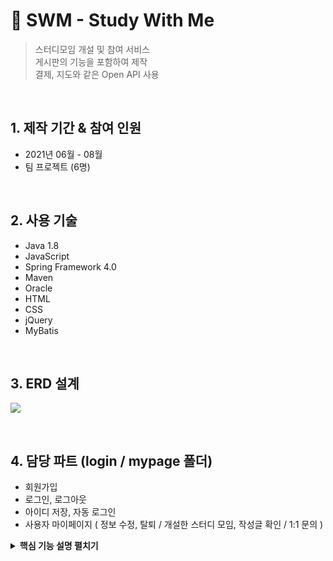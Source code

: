 # :pushpin: SWM - Study With Me
>스터디모임 개설 및 참여 서비스  
>게시판의 기능을 포함하여 제작  
>결제, 지도와 같은 Open API 사용

</br>

## 1. 제작 기간 & 참여 인원
- 2021년 06월 - 08월
- 팀 프로젝트 (6명)

</br>

## 2. 사용 기술
  - Java 1.8
  - JavaScript
  - Spring Framework 4.0
  - Maven
  - Oracle
  - HTML
  - CSS
  - jQuery
  - MyBatis

</br>

## 3. ERD 설계
![](https://user-images.githubusercontent.com/87680461/145823346-f97bc969-013e-4317-8a4d-c6265dd9f22c.png)

</br>

## 4. 담당 파트 (login / mypage 폴더)
  - 회원가입 
  - 로그인, 로그아웃
  - 아이디 저장, 자동 로그인
  - 사용자 마이페이지 ( 정보 수정, 탈퇴 / 개설한 스터디 모임, 작성글 확인 / 1:1 문의 )
 
<details>
<summary><b>핵심 기능 설명 펼치기</b></summary>
<div markdown="1">

### 4.1 회원 가입
<img src="https://user-images.githubusercontent.com/87680461/145826566-9b5dd98e-4f47-40c5-a386-ba949084d9c9.png"  width="500" height="500"/>

- **정규식,  Null 값 체크** :pushpin: [코드 확인](https://github.com/saltNam/SWM/blob/c9354604ddf878ceb96cf459b62284b523114f7b/src/main/webapp/WEB-INF/views/login/joinForm.jsp#L149)
  - 화면단에서, 사용자가 입력한 데이터를 정규식 값과 비교합니다.
  - 지정한 정규식과 다르거나 Null 값인 경우, 에러 메세지를 띄웁니다.
 
- **아이디, 닉네임 중복 확인** 
  - Ajax를 이용하여 입력된 데이터를 비동기 방식으로 전송합니다. :pushpin: [코드 확인](https://github.com/saltNam/SWM/blob/db2bb6602ba1ca3d2befa296fb3182c0080e3935/src/main/webapp/WEB-INF/views/login/joinForm.jsp#L54)
  - SQL의 Count() 함수를 이용하여, 비교할 데이터의 중복을 확인합니다. :pushpin: [코드 확인](https://github.com/saltNam/SWM/blob/db2bb6602ba1ca3d2befa296fb3182c0080e3935/src/main/resources/mybatis/mappers/member-mapper.xml#L27)

- **이메일 인증** 
  - JavaMailSender 클래스를 활용하며, Random 객체에 의해 생서된 6자리의 랜덤 숫자가 발송됩니다. :pushpin: [코드 확인](https://github.com/saltNam/SWM/blob/0e56d2ea9c4beb816738dbc6b687d2c148257aaa/src/main/java/com/ez/swm/login/controller/MemberController.java#L103)
  - 발송 시 생성된 인증번호와 사용자가 입력한 데이터를 비교합니다. 결과에 따라 안내 문구와 색상이 변경됩니다. :pushpin: [코드 확인](https://github.com/saltNam/SWM/blob/0e56d2ea9c4beb816738dbc6b687d2c148257aaa/src/main/webapp/WEB-INF/views/login/joinForm.jsp#L105)
  
### 4.2 로그인
<img src="https://user-images.githubusercontent.com/87680461/146746413-36c1dd7a-f6b5-485d-a7b1-e75379b7a35a.png"  width="500" height="500"/>  

  
- **아이디 저장** :pushpin: [코드 확인](https://github.com/saltNam/SWM/blob/db2bb6602ba1ca3d2befa296fb3182c0080e3935/src/main/webapp/WEB-INF/views/login/loginForm.jsp#L16)
  - 저장할 사용자의 아이디와 기간을 Cookie에 저장합니다.
  - 아이디 저장을 해제할 경우, 쿠키의 유효기간을 현재 날짜의 전날로 설정하여 쿠키를 소멸시킵니다.

- **자동 로그인**
  - Cookie에 식별이 가능한 사용자의 세션 ID와 자동로그인 유지 기간인 90일을 저장합니다. :pushpin: [코드 확인](https://github.com/saltNam/SWM/blob/f9ae05db17569aceae81b8cfce0001693921cb2c/src/main/java/com/ez/swm/login/controller/MemberController.java#L153)
  - Cookie에 저장된 두가지 데이터를 로그인 테이블과 세션에 저장합니다.
  - Interceptor의 Prehandle 메소드를 통해, 세션 ID에 해당하는 사용자의 회원 정보를 가져오는 로직을 로그인과 로그아웃 페이지를 제외한 모든 경로에서 실행되게 합니다.
:pushpin: [코드 확인](https://github.com/saltNam/SWM/blob/f9ae05db17569aceae81b8cfce0001693921cb2c/src/main/java/com/ez/swm/login/interceptor/AuthenticationInterceptor.java#L24)

### 4.3 마이페이지
<img src="https://user-images.githubusercontent.com/87680461/148223451-c5a3d890-3500-4760-ad02-29a55d57c077.JPG"  width="500" height="500"/>  
  </br>
  
- **내가 개설, 가입한 스터디 확인**
  - 사용자 고유 번호에 따른 작성된 글을 보여줍니다. :pushpin: [코드 확인](https://github.com/saltNam/SWM/blob/f9ae05db17569aceae81b8cfce0001693921cb2c/src/main/resources/mybatis/mappers/myPage-mapper.xml#L60)
  - 개설 및 참여한 스터디가 존재할 시, 리스트를 가져옵니다.
  - 존재하지 않을 시엔, 존재하지 않다는 화면을 보여줍니다. :pushpin: [코드 확인](https://github.com/saltNam/SWM/blob/f9ae05db17569aceae81b8cfce0001693921cb2c/src/main/webapp/WEB-INF/views/myPage/myJoinStudy.jsp#L19)
  
- **1:1 문의**
  - 사용자 고유 번호에 따른 작성된 문의글을 보여줍니다. :pushpin: [코드 확인](https://github.com/saltNam/SWM/blob/f9ae05db17569aceae81b8cfce0001693921cb2c/src/main/resources/mybatis/mappers/myPage-mapper.xml#L26)
  - 작성글을 클릭 하면, 상세보기 페이지로 이동합니다. :pushpin: [코드 확인](https://github.com/saltNam/SWM/blob/f9ae05db17569aceae81b8cfce0001693921cb2c/src/main/java/com/ez/swm/myPage/controller/MyPageController.java#L209)
  - 작성한 문의글이 존재할 시, 리스트를 가져옵니다.
  - 존재하지 않을 시엔, 존재하지 않다는 화면을 보여줍니다. 
  
</div>
</details>

</br>
